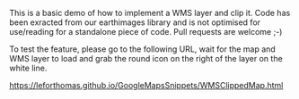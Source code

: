 This is a basic demo of how to implement a WMS layer and clip it. Code has been exracted from our earthimages library and is not optimised for use/reading for a standalone piece of code. Pull requests are welcome ;-)

To test the feature, please go to the following URL, wait for the map and WMS layer to load and grab the round icon on the right of the layer on the white line.

https://leforthomas.github.io/GoogleMapsSnippets/WMSClippedMap.html

